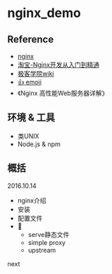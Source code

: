 # nginx_demo



## Reference

* [nginx](http://nginx.org/en/docs/)
* [淘宝-Nginx开发从入门到精通](http://tengine.taobao.org/book/index.html)
* [极客学院wiki](http://wiki.jikexueyuan.com/list/nginx/)
* [:+1: emoji](http://www.webpagefx.com/tools/emoji-cheat-sheet/)
* 《Nginx 高性能Web服务器详解》

## 环境 & 工具

* 类UNIX
* Node.js & npm



## 概括

2016.10.14
* nginx介绍
* 安装
* 配置文件
* :chestnut:
  * serve静态文件
  * simple proxy
  * upstream
  
next


  